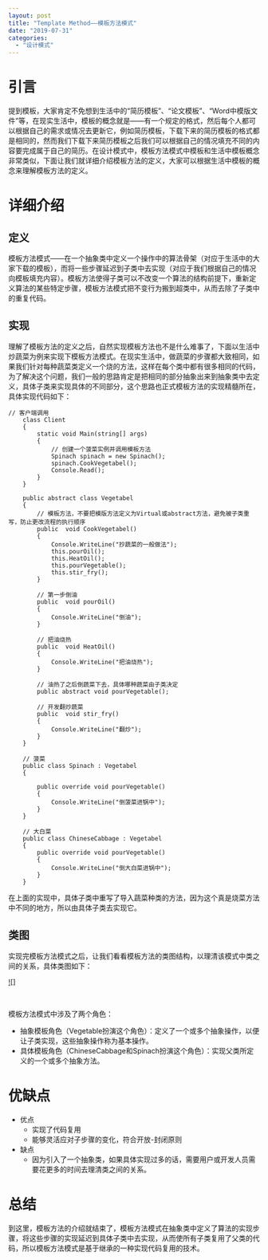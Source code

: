 ```yaml
---
layout: post
title: "Template Method——模板方法模式"
date: "2019-07-31"
categories: 
  - "设计模式"
---
```


# 引言

提到模板，大家肯定不免想到生活中的“简历模板”、“论文模板”、“Word中模版文件”等，在现实生活中，模板的概念就是——有一个规定的格式，然后每个人都可以根据自己的需求或情况去更新它，例如简历模板，下载下来的简历模板的格式都是相同的，然而我们下载下来简历模板之后我们可以根据自己的情况填充不同的内容要完成属于自己的简历。在设计模式中，模板方法模式中模板和生活中模板概念非常类似，下面让我们就详细介绍模板方法的定义，大家可以根据生活中模板的概念来理解模板方法的定义。

# 详细介绍

## 定义

模板方法模式——在一个抽象类中定义一个操作中的算法骨架（对应于生活中的大家下载的模板），而将一些步骤延迟到子类中去实现（对应于我们根据自己的情况向模板填充内容）。模板方法使得子类可以不改变一个算法的结构前提下，重新定义算法的某些特定步骤，模板方法模式把不变行为搬到超类中，从而去除了子类中的重复代码。

## 实现

理解了模板方法的定义之后，自然实现模板方法也不是什么难事了，下面以生活中炒蔬菜为例来实现下模板方法模式。在现实生活中，做蔬菜的步骤都大致相同，如果我们针对每种蔬菜类定义一个烧的方法，这样在每个类中都有很多相同的代码，为了解决这个问题，我们一般的思路肯定是把相同的部分抽象出来到抽象类中去定义，具体子类来实现具体的不同部分，这个思路也正式模板方法的实现精髓所在，具体实现代码如下：

```
// 客户端调用
    class Client
    {
        static void Main(string[] args)
        {
            // 创建一个菠菜实例并调用模板方法
            Spinach spinach = new Spinach();
            spinach.CookVegetabel();
            Console.Read();
        }
    }

    public abstract class Vegetabel
    {
        // 模板方法，不要把模版方法定义为Virtual或abstract方法，避免被子类重写，防止更改流程的执行顺序
        public  void CookVegetabel()
        {
            Console.WriteLine("抄蔬菜的一般做法");
            this.pourOil();
            this.HeatOil();
            this.pourVegetable();
            this.stir_fry();
        }

        // 第一步倒油
        public  void pourOil()
        {
            Console.WriteLine("倒油");
        }

        // 把油烧热
        public  void HeatOil()
        {
            Console.WriteLine("把油烧热");
        }

        // 油热了之后倒蔬菜下去，具体哪种蔬菜由子类决定
        public abstract void pourVegetable();

        // 开发翻炒蔬菜
        public  void stir_fry()
        {
            Console.WriteLine("翻炒");
        }
    }

    // 菠菜
    public class Spinach : Vegetabel
    {
       
        public override void pourVegetable()
        {
            Console.WriteLine("倒菠菜进锅中");
        }
    }

    // 大白菜
    public class ChineseCabbage : Vegetabel
    {      
        public override void pourVegetable()
        {
            Console.WriteLine("倒大白菜进锅中");
        }
    }
```

在上面的实现中，具体子类中重写了导入蔬菜种类的方法，因为这个真是烧菜方法中不同的地方，所以由具体子类去实现它。

## 类图

实现完模板方法模式之后，让我们看看模板方法的类图结构，以理清该模式中类之间的关系，具体类图如下：

[![]](http://127.0.0.1/?attachment_id=4036)

 

模板方法模式中涉及了两个角色：

- 抽象模板角色（Vegetable扮演这个角色）：定义了一个或多个抽象操作，以便让子类实现，这些抽象操作称为基本操作。
- 具体模板角色（ChineseCabbage和Spinach扮演这个角色）：实现父类所定义的一个或多个抽象方法。

# 优缺点

- 优点
    - 实现了代码复用
    - 能够灵活应对子步骤的变化，符合开放-封闭原则
- 缺点
    - 因为引入了一个抽象类，如果具体实现过多的话，需要用户或开发人员需要花更多的时间去理清类之间的关系。

# 总结

到这里，模板方法的介绍就结束了，模板方法模式在抽象类中定义了算法的实现步骤，将这些步骤的实现延迟到具体子类中去实现，从而使所有子类复用了父类的代码，所以模板方法模式是基于继承的一种实现代码复用的技术。

